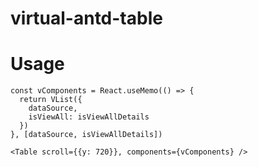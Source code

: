 # virtual-antd-table

# Usage

```tsx
const vComponents = React.useMemo(() => {
  return VList({
    dataSource,
    isViewAll: isViewAllDetails
  })
}, [dataSource, isViewAllDetails])

<Table scroll={{y: 720}}, components={vComponents} />
```
